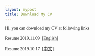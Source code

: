 ```yaml
---
layout: mypost
title: Download My CV
---
```


<p>
	<span class="hcdict" style="font-family:verdana, &quot;font-size:14px;color:#282828;background-color:#FFFFFF;">Hi, you can download my CV at following links<br />
<br />
Resume 2019.11.09&nbsp;&nbsp;</span><span style="font-family:verdana, &quot;font-size:14px;color:#282828;background-color:#FFFFFF;"><a href="https://github.com/ChuanyuXue/profile/blob/master/static/Chuan-yuXue.pdf" target="_blank">[English]</a></span>
</p>
<p>
	<span style="font-family:verdana, &quot;font-size:14px;color:#282828;background-color:#FFFFFF;"><span class="hcdict" style="font-family:verdana, &quot;font-size:14px;color:#282828;background-color:#FFFFFF;">Resume 2019.10.17&nbsp;&nbsp;</span><a href="https://github.com/ChuanyuXue/profile/blob/master/static/%E8%96%9B%E4%BC%A0%E9%9B%A8.pdf" target="_blank"><span style="font-family:verdana, &quot;font-size:14px;color:#282828;background-color:#FFFFFF;">[中文]</span></a><br />
</span>
</p>
<p>
	<br />
</p>
<p>
	<br />
</p>


